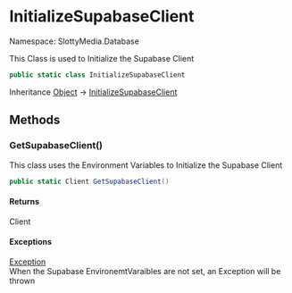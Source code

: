 # InitializeSupabaseClient

Namespace: SlottyMedia.Database

This Class is used to Initialize the Supabase Client

```csharp
public static class InitializeSupabaseClient
```

Inheritance [Object](https://docs.microsoft.com/en-us/dotnet/api/system.object) → [InitializeSupabaseClient](./slottymedia.database.initializesupabaseclient.md)

## Methods

### **GetSupabaseClient()**

This class uses the Environment Variables to Initialize the Supabase Client

```csharp
public static Client GetSupabaseClient()
```

#### Returns

Client<br>

#### Exceptions

[Exception](https://docs.microsoft.com/en-us/dotnet/api/system.exception)<br>
When the Supabase EnvironemtVaraibles are not set, an Exception will be thrown
